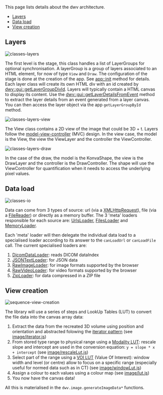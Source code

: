 This page lists details about the dwv architecture.

* [Layers](#layers)
* [Data load](#data-load)
* [View creation](#view-creation)

## Layers
![classes-layers](classes-layers.png)

The first level is the stage, this class handles a list of LayerGroups for optional synchronisation. A layerGroup is
a group of layers associated to an HTML element, for now of type `View` and `Draw`. The configuration of the stage
is done at the creation of the app. See [app::init](./dwv.App.html#init) method for details. Each layer class will
create its own HTML div with an id created by [dwv::gui::getLayerGroupDivId](./dwv.gui.html#.getLayerGroupDivId). Layers
will typically contain a HTML canvas to display its content. Use the [dwv::gui::getLayerDetailsFromEvent](./dwv.gui.html#.getLayerDetailsFromEvent) method to extract the layer details from an event generated from a layer canvas.
You can then access the layer object via the app `getLayerGroupById` method.

![classes-layers-view](classes-layers-view.png)

The View class contains a 2D view of the image that could be 3D + t. Layers follow the [model-view-controller](https://en.wikipedia.org/wiki/Model%E2%80%93view%E2%80%93controller) (MVC) design. In the view case, the model is the View, the view the ViewLayer and the controller the ViewController.

![classes-layers-draw](classes-layers-draw.png)

In the case of the draw, the model is the KonvaShape, the view is the DrawLayer and the controller is the DrawController.
The shape will use the ViewController for quantification when it needs to access the underlying pixel values.

## Data load
![classes-io](classes-io.png)

Data can come from 3 types of source: url (via a [XMLHttpRequest](https://developer.mozilla.org/en-US/docs/Web/API/XMLHttpRequest)), file (via a [FileReader](https://developer.mozilla.org/en-US/docs/Web/API/FileReader)) or directly as a memory buffer. The 3 'meta' loaders responsible for each source are: [UrlsLoader](./dwv.io.UrlsLoader.html), [FilesLoader](./dwv.io.FilesLoader.html) and [MemoryLoader](./dwv.io.MemoryLoader.html).

Each 'meta' loader will then delegate the individual data load to a specialised loader according
to its answer to the `canLoadUrl` or `canLoadFile` call. The current specialised loaders are:
1. [DicomDataLoader](./dwv.io.DicomDataLoader.html): reads DICOM dataIndex
1. [JSONTextLoader](./dwv.io.JSONTextLoader.html): for JSON data
1. [RawImageLoader](./dwv.io.RawImageLoader.html): for image formats supported by the browser
1. [RawVideoLoader](./dwv.io.RawVideoLoader.html): for video formats supported by the browser
1. [ZipLoader](./dwv.io.ZipLoader.html): for data compressed in a ZIP file

## View creation
![sequence-view-creation](sequence-view-creation.png)

The library will use a series of steps and LookUp Tables (LUT) to convert the file data into the
canvas array data:
1. Extract the data from the recreated 3D volume using position and orientation
  and abstracted folowing the [iterator pattern](https://en.wikipedia.org/wiki/Iterator_pattern)
  (see [image/iterator.js](./dwv.image.html#.range))
1. From stored type range to physical range using a [Modality LUT](http://dicom.nema.org/medical/dicom/current/output/chtml/part03/sect_C.11.html): rescale slope and intercept are used
   in the conversion equation: `y = slope * x + intercept`
   (see [image/rescaleLut.js](./dwv.image.RescaleLut.html))
1. Select part of the range using a [VOI LUT](http://dicom.nema.org/medical/dicom/current/output/chtml/part03/sect_C.11.2.html#table_C.11-2) (Value Of Interest): window width and level (or centre)
   allow to focus on a specific range (especially useful for normed data such
   as in CT)
   (see [image/windowLut.js](./dwv.image.WindowLut.html))
1. Assign a colour to each values using a colour map
   (see [image/lut.js](./dwv.image.lut.html))
1. You now have the canvas data!

All this is materialised in the `dwv.image.generateImageData*` functions.
